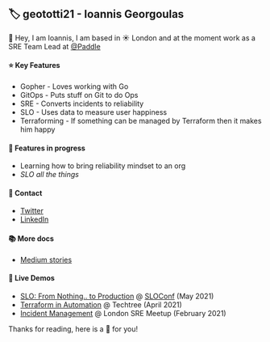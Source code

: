 ## 🏷️ geototti21 - Ioannis Georgoulas

👋 Hey, I am Ioannis, I am based in ☀️ London and at the moment work as a SRE Team Lead at [@Paddle](https://github.com/PaddleHQ)

#### ⭐ Key Features
* Gopher - Loves working with Go
* GitOps - Puts stuff on Git to do Ops
* SRE - Converts incidents to reliability
* SLO - Uses data to measure user happiness
* Terraforming  - If something can be managed by Terraform then it makes him happy 

#### 🚧 Features in progress
* Learning how to bring reliability mindset to an org
* _SLO all the things_

#### 💬 Contact
* [Twitter](https://twitter.com/geototti21)
* [LinkedIn](https://www.linkedin.com/in/ioannis-georgoulas-88ba4b8b/)

#### 📚 More docs
* [Medium stories](https://geototti21.medium.com/)

#### 🎥 Live Demos
* [SLO: From Nothing.. to Production](https://www.youtube.com/watch?v=2HaW7nNKsjE) @ [SLOConf](https://www.sloconf.com/) (May 2021)
* [Terraform in Automation](https://www.youtube.com/watch?v=QtWBVF_2FcY&list=PLGIluf8yE9Wg0-ifXxRTZKGBJi9V2n094&index=4) @ Techtree (April 2021)
* [Incident Management](https://twitter.com/OrbisConsult/status/1364561057876905987) @ London SRE Meetup (February 2021)

Thanks for reading, here is a 🍰 for you!

